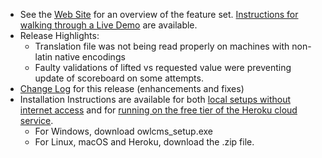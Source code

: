 - See the [Web Site](https://jflamy.github.io/owlcms4/#/?id=features) for an overview of the feature set.  [Instructions for walking through a Live Demo](https://jflamy.github.io/owlcms4/#/index?id=demo) are available.
- Release Highlights:
  - Translation file was not being read properly on machines with non-latin native encodings
  - Faulty validations of lifted vs requested value were preventing update of scoreboard on some attempts.
- [Change Log](https://github.com/jflamy/owlcms4/milestone/42?closed=1) for this release (enhancements and fixes)
- Installation Instructions are available for both [local setups without internet access](https://jflamy.github.io/owlcms4/#/LocalSetup.md) and for [running on the free tier of the Heroku cloud service](https://jflamy.github.io/owlcms4/#/Heroku.md).
  - For Windows, download owlcms_setup.exe
  - For Linux, macOS and Heroku, download the .zip file.
